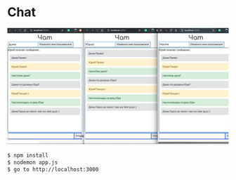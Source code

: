 # Chat

![](https://github.com/inkvitop/RS-projects/blob/Chat/file.png?raw=true)

```shell
$ npm install
$ nodemon app.js
$ go to http://localhost:3000
```
